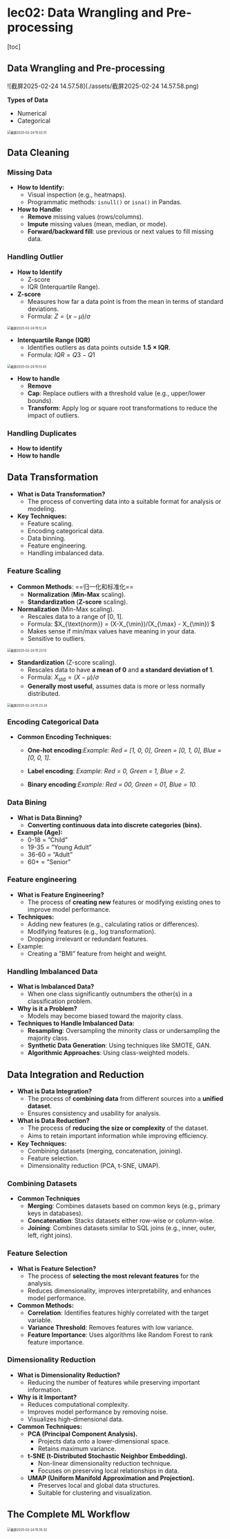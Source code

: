 # lec02: Data Wrangling and Pre-processing

[toc]

## Data Wrangling and Pre-processing 

![截屏2025-02-24 14.57.58](./assets/截屏2025-02-24 14.57.58.png)

**Types of Data**

- Numerical
- Categorical

<img src="./assets/截屏2025-02-24 15.02.51.png" alt="截屏2025-02-24 15.02.51" style="zoom:50%;" />

## Data Cleaning

### Missing Data

- **How to Identify:**
    - Visual inspection (e.g., heatmaps).
    - Programmatic methods: `isnull()` or `isna()` in Pandas.
- **How to Handle:**
    - **Remove** missing values (rows/columns).
    - **Impute** missing values (mean, median, or mode).
    - **Forward/backward fill**: use previous or next values to fill missing data.

### Handling Outlier

- **How to Identify**
    - Z-score
    - IQR (Interquartile Range).
- **Z-score**
    - Measures how far a data point is from the mean in terms of standard deviations.
    - Formula: $Z = (x-\mu) / \sigma$

<img src="./assets/截屏2025-02-24 15.12.24.png" alt="截屏2025-02-24 15.12.24" style="zoom:50%;" />

- **Interquartile Range (IQR)**
    - Identifies outliers as data points outside **1.5 × IQR**. 
    - Formula: $IQR = Q3 − Q1$

<img src="./assets/截屏2025-02-24 15.13.43.png" alt="截屏2025-02-24 15.13.43" style="zoom:50%;" />

- **How to handle**
    - **Remove**
    - **Cap**: Replace outliers with a threshold value (e.g., upper/lower bounds).
    - **Transform**: Apply log or square root transformations to reduce the impact of outliers.

### Handling Duplicates

- **How to identify**
- **How to handle**

## Data Transformation 

- **What is Data Transformation?**
    - The process of converting data into a suitable format for analysis or modeling.
- **Key Techniques:**
    - Feature scaling.
    - Encoding categorical data. 
    - Data binning.
    - Feature engineering. 
    - Handling imbalanced data.

### Feature Scaling

- **Common Methods**: ==归一化和标准化==
    - **Normalization** (**Min-Max** scaling). 
    - **Standardization** (**Z-score** scaling).
- **Normalization** (Min-Max scaling). 
    - Rescales data to a range of [0, 1]. 
    - Formula:  $X_{\text{norm}} = (X-X_{\min})/(X_{\max} - X_{\min}) $
    - Makes sense if min/max values have meaning in your data.
    - Sensitive to outliers.

<img src="./assets/截屏2025-02-24 15.23.13.png" alt="截屏2025-02-24 15.23.13" style="zoom:50%;" />

- **Standardization** (Z-score scaling).
    - Rescales data to have **a mean of 0** and **a standard deviation of 1**. 
    - Formula: $X_{\text{std}} = (X-\mu) / \sigma$
    - **Generally most useful**, assumes data is more or less normally distributed.

<img src="./assets/截屏2025-02-24 15.23.24.png" alt="截屏2025-02-24 15.23.24" style="zoom:50%;" />

### Encoding Categorical Data

- **Common Encoding Techniques:**
    - **One-hot encoding**:*Example: Red = [1, 0, 0], Green = [0, 1, 0], Blue = [0, 0, 1].*

    - **Label encoding**: *Example: Red = 0, Green = 1, Blue = 2.*

    - **Binary encoding**:*Example: Red = 00, Green = 01, Blue = 10.*

### Data Bining

- **What is Data Binning?**
    - **Converting continuous data into discrete categories (bins).**
- **Example (Age):**
    - 0-18 = ”Child”
    - 19-35 = ”Young Adult”
    - 36-60 = ”Adult”
    - 60+ = ”Senior”

### Feature engineering

- **What is Feature Engineering?**
    - The process of **creating new** features or modifying existing ones to improve model performance.
- **Techniques:**
    - Adding new features (e.g., calculating ratios or differences). 
    - Modifying features (e.g., log transformation).
    - Dropping irrelevant or redundant features.
- Example:
    - Creating a ”BMI” feature from height and weight.

### Handling Imbalanced Data

- **What is Imbalanced Data?**
    - When one class significantly outnumbers the other(s) in a classification problem.
- **Why is it a Problem?**
    - Models may become biased toward the majority class.
- **Techniques to Handle Imbalanced Data:**
    - **Resampling**: Oversampling the minority class or undersampling the majority class.
    - **Synthetic Data Generation**: Using techniques like SMOTE, GAN. 
    - **Algorithmic Approaches**: Using class-weighted models.

## Data Integration and Reduction 

- **What is Data Integration?**
    - The process of **combining data** from different sources into a **unified dataset**.
    - Ensures consistency and usability for analysis.
- **What is Data Reduction?**
    - The process of **reducing the size or complexity** of the dataset. 
    - Aims to retain important information while improving eﬀiciency.
- **Key Techniques:**
    - Combining datasets (merging, concatenation, joining). 
    - Feature selection.
    - Dimensionality reduction (PCA, t-SNE, UMAP).

### Combining Datasets

- **Common Techniques**
    - **Merging**: Combines datasets based on common keys (e.g., primary keys in databases).
    - **Concatenation**: Stacks datasets either row-wise or column-wise. 
    - **Joining**: Combines datasets similar to SQL joins (e.g., inner, outer, left, right joins).

### Feature Selection

- **What is Feature Selection?**
    - The process of **selecting the most relevant features** for the analysis. 
    - Reduces dimensionality, improves interpretability, and enhances model performance.
- **Common Methods:**
    - **Correlation**: Identifies features highly correlated with the target variable.
    - **Variance Threshold**: Removes features with low variance.
    - **Feature Importance**: Uses algorithms like Random Forest to rank feature importance.

### Dimensionality Reduction

- **What is Dimensionality Reduction?**
    - Reducing the number of features while preserving important information.
- **Why is it Important?**
    - Reduces computational complexity.
    - Improves model performance by removing noise. 
    - Visualizes high-dimensional data.
- **Common Techniques:**
    - **PCA (Principal Component Analysis).**
        - Projects data onto a lower-dimensional space. 
        - Retains maximum variance.
    - **t-SNE (t-Distributed Stochastic Neighbor Embedding).** 
        - Non-linear dimensionality reduction technique. 
        - Focuses on preserving local relationships in data.
    - **UMAP (Uniform Manifold Approximation and Projection).**
        - Preserves local and global data structures. 
        - Suitable for clustering and visualization.

## The Complete ML Workflow

<img src="./assets/截屏2025-02-24 15.35.32.png" alt="截屏2025-02-24 15.35.32" style="zoom:50%;" />